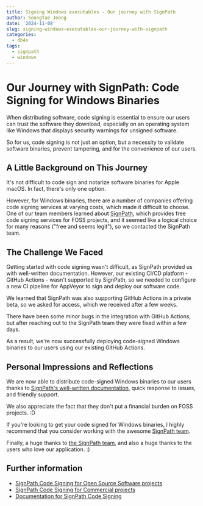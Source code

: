 ```yaml
---
title: Signing Windows executables - Our journey with SignPath
author: SeongTae Jeong
date: '2024-11-08'
slug: signing-windows-executables-our-journey-with-signpath
categories:
  - db4s
tags:
  - signpath
  - windows
---
```


# Our Journey with SignPath: Code Signing for Windows Binaries

When distributing software, code signing is essential to ensure our users can trust the software they download,
especially on an operating system like Windows that displays security warnings for unsigned software.

So for us, code signing is not just an option, but a necessity to validate software binaries, prevent tampering, and
for the convenience of our users.


## A Little Background on This Journey

It's not difficult to code sign and notarize software binaries for Apple macOS.  In fact, there's only one option.

However, for Windows binaries, there are a number of companies offering code signing services at varying costs, which
made it difficult to choose.  One of our team members learned about [SignPath](https://signpath.org),
which provides free code signing services for FOSS projects, and it seemed like a logical choice for many reasons
("free and seems legit"), so we contacted the SignPath team.


## The Challenge We Faced

Getting started with code signing wasn't difficult, as SignPath provided us with well-written documentation. However,
our existing CI/CD platform - GitHub Actions - wasn't supported by SignPath, so we needed to configure a new CI
pipeline for AppVeyor to sign and deploy our software code.

We learned that SignPath was also supporting GitHub Actions in a private beta, so we asked for access, which we
received after a few weeks.

There have been some minor bugs in the integration with GitHub Actions, but after reaching out to the SignPath team 
they were fixed within a few days.

As a result, we're now successfully deploying code-signed Windows binaries to our users using our existing GitHub
Actions.


## Personal Impressions and Reflections

We are now able to distribute code-signed Windows binaries to our users thanks to [SignPath's well-written
documentation](https://about.signpath.io/documentation/signing-code), quick response to issues, and friendly support.

We also appreciate the fact that they don't put a financial burden on FOSS projects. :D

If you're looking to get your code signed for Windows binaries, I highly recommend that you consider working with the
awesome [SignPath team](https://signpath.org/apply).

Finally, a huge thanks to [the SignPath team](https://about.signpath.io/team), and also a huge thanks to the users who
love our application. :)


## Further information

* [SignPath Code Signing for Open Source Software projects](https://signpath.org/about)
* [SignPath Code Signing for Commercial projects](https://signpath.io/code-signing)
* [Documentation for SignPath Code Signing](https://about.signpath.io/documentation/signing-code)